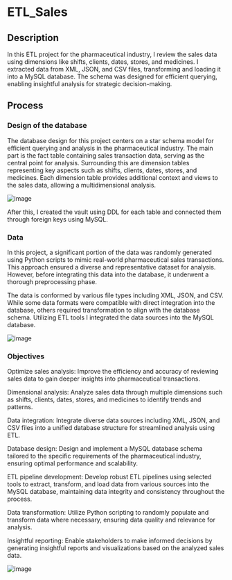 # ETL_Sales

## Description 

In this ETL project for the pharmaceutical industry, I review the sales data using dimensions like shifts, clients, dates, stores, and medicines. I extracted data from XML, JSON, and CSV files, transforming and loading it into a MySQL database. The schema was designed for efficient querying, enabling insightful analysis for strategic decision-making.

## Process

### Design of the database

The database design for this project centers on a star schema model for efficient querying and analysis in the pharmaceutical industry. The main part is the fact table containing sales transaction data, serving as the central point for analysis. Surrounding this are dimension tables representing key aspects such as shifts, clients, dates, stores, and medicines. Each dimension table provides additional context and views to the sales data, allowing a multidimensional analysis.

![image](https://github.com/27Steff/ETL_Sales/assets/53145039/1a180079-bba8-47d1-b35b-6ed2fbc436a8)

After this, I created the vault using DDL for each table and connected them through foreign keys using MySQL.


### Data

In this project, a significant portion of the data was randomly generated using Python scripts to mimic real-world pharmaceutical sales transactions. This approach ensured a diverse and representative dataset for analysis. However, before integrating this data into the database, it underwent a thorough preprocessing phase.

The data is conformed by various file types including XML, JSON, and CSV. While some data formats were compatible with direct integration into the database, others required transformation to align with the database schema. Utilizing ETL tools I integrated the data sources into the MySQL database.

![image](https://github.com/27Steff/ETL_Sales/assets/53145039/03c21a76-06b1-411e-bfa2-1940ef79f625)

### Objectives

Optimize sales analysis: Improve the efficiency and accuracy of reviewing sales data to gain deeper insights into pharmaceutical transactions.

Dimensional analysis: Analyze sales data through multiple dimensions such as shifts, clients, dates, stores, and medicines to identify trends and patterns.

Data integration: Integrate diverse data sources including XML, JSON, and CSV files into a unified database structure for streamlined analysis using ETL.

Database design: Design and implement a MySQL database schema tailored to the specific requirements of the pharmaceutical industry, ensuring optimal performance and scalability.

ETL pipeline development: Develop robust ETL pipelines using selected tools to extract, transform, and load data from various sources into the MySQL database, maintaining data integrity and consistency throughout the process.

Data transformation: Utilize Python scripting to randomly populate and transform data where necessary, ensuring data quality and relevance for analysis.

Insightful reporting: Enable stakeholders to make informed decisions by generating insightful reports and visualizations based on the analyzed sales data.

![image](https://github.com/27Steff/ETL_Sales/assets/53145039/054699cf-cbf7-4a11-8d64-7d1b6a9326a2)
